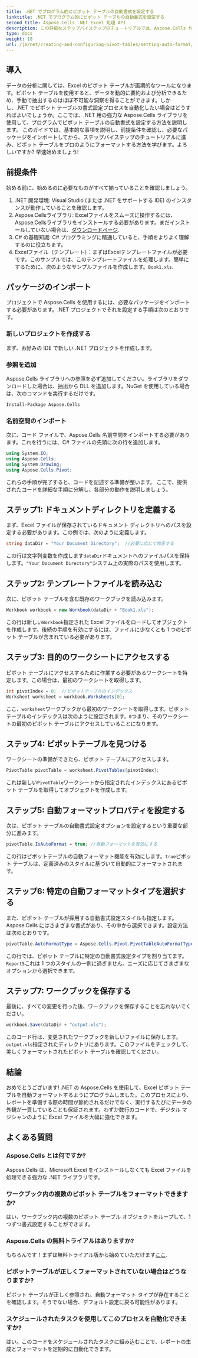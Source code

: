 ```yaml
---
title: .NET でプログラム的にピボット テーブルの自動書式を設定する
linktitle: .NET でプログラム的にピボット テーブルの自動書式を設定する
second_title: Aspose.Cells .NET Excel 処理 API
description: この詳細なステップバイステップのチュートリアルでは、Aspose.Cells for .NET を使用して Excel ピボット テーブルの自動書式設定をプログラムで設定する方法を学習します。
type: docs
weight: 18
url: /ja/net/creating-and-configuring-pivot-tables/setting-auto-format/
---
```

## 導入
データの分析に関しては、Excel のピボット テーブルが画期的なツールになります。ピボット テーブルを使用すると、データを動的に要約および分析できるため、手動で抽出するのはほぼ不可能な洞察を得ることができます。しかし、.NET でピボット テーブルの書式設定プロセスを自動化したい場合はどうすればよいでしょうか。ここでは、.NET 用の強力な Aspose.Cells ライブラリを使用して、プログラムでピボット テーブルの自動書式を設定する方法を説明します。
このガイドでは、基本的な事項を説明し、前提条件を確認し、必要なパッケージをインポートしてから、ステップバイステップのチュートリアルに進み、ピボット テーブルをプロのようにフォーマットする方法を学びます。よろしいですか? 早速始めましょう!
## 前提条件
始める前に、始めるのに必要なものがすべて揃っていることを確認しましょう。
1. .NET 開発環境: Visual Studio (または .NET をサポートする IDE) のインスタンスが動作していることを確認します。
2.  Aspose.Cellsライブラリ: Excelファイルをスムーズに操作するには、Aspose.Cellsライブラリをインストールする必要があります。まだインストールしていない場合は、[ダウンロードページ](https://releases.aspose.com/cells/net/).
3. C# の基礎知識: C# プログラミングに精通していると、手順をよりよく理解するのに役立ちます。
4.  Excelファイル（テンプレート）：まずはExcelテンプレートファイルが必要です。このサンプルでは、このテンプレートファイルを処理します。簡単にするために、次のようなサンプルファイルを作成します。`Book1.xls`.
## パッケージのインポート
プロジェクトで Aspose.Cells を使用するには、必要なパッケージをインポートする必要があります。.NET プロジェクトでそれを設定する手順は次のとおりです。
### 新しいプロジェクトを作成する
まず、お好みの IDE で新しい .NET プロジェクトを作成します。 
### 参照を追加
Aspose.Cells ライブラリへの参照を必ず追加してください。ライブラリをダウンロードした場合は、抽出から DLL を追加します。NuGet を使用している場合は、次のコマンドを実行するだけです。
```bash
Install-Package Aspose.Cells
```
### 名前空間のインポート
次に、コード ファイルで、Aspose.Cells 名前空間をインポートする必要があります。これを行うには、C# ファイルの先頭に次の行を追加します。
```csharp
using System.IO;
using Aspose.Cells;
using System.Drawing;
using Aspose.Cells.Pivot;
```
これらの手順が完了すると、コードを記述する準備が整います。
ここで、提供されたコードを詳細な手順に分解し、各部分の動作を説明しましょう。 
## ステップ1: ドキュメントディレクトリを定義する
まず、Excel ファイルが保存されているドキュメント ディレクトリへのパスを設定する必要があります。この例では、次のように定義します。
```csharp
string dataDir = "Your Document Directory";  //必要に応じて修正する
```
この行は文字列変数を作成します`dataDir`ドキュメントへのファイルパスを保持します。`"Your Document Directory"`システム上の実際のパスを使用します。
## ステップ2: テンプレートファイルを読み込む
次に、ピボット テーブルを含む既存のワークブックを読み込みます。
```csharp
Workbook workbook = new Workbook(dataDir + "Book1.xls");
```
この行は新しい`Workbook`指定された Excel ファイルをロードしてオブジェクトを作成します。後続の手順を有効にするには、ファイルに少なくとも 1 つのピボット テーブルが含まれている必要があります。
## ステップ3: 目的のワークシートにアクセスする
ピボット テーブルにアクセスするために作業する必要があるワークシートを特定します。この場合は、最初のワークシートを取得します。
```csharp
int pivotIndex = 0;  //ピボットテーブルのインデックス
Worksheet worksheet = workbook.Worksheets[0];
```
ここ、`worksheet`ワークブックから最初のワークシートを取得します。ピボットテーブルのインデックスは次のように設定されます。`0`つまり、そのワークシートの最初のピボット テーブルにアクセスしていることになります。
## ステップ4: ピボットテーブルを見つける
ワークシートの準備ができたら、ピボット テーブルにアクセスします。
```csharp
PivotTable pivotTable = worksheet.PivotTables[pivotIndex];
```
これは新しい`PivotTable`ワークシートから指定されたインデックスにあるピボット テーブルを取得してオブジェクトを作成します。
## ステップ5: 自動フォーマットプロパティを設定する
次は、ピボット テーブルの自動書式設定オプションを設定するという重要な部分に進みます。
```csharp
pivotTable.IsAutoFormat = true; //自動フォーマットを有効にする
```
この行はピボットテーブルの自動フォーマット機能を有効にします。`true`ピボット テーブルは、定義済みのスタイルに基づいて自動的にフォーマットされます。
## ステップ6: 特定の自動フォーマットタイプを選択する
また、ピボット テーブルが採用する自動書式設定スタイルも指定します。Aspose.Cells にはさまざまな書式があり、その中から選択できます。設定方法は次のとおりです。
```csharp
pivotTable.AutoFormatType = Aspose.Cells.Pivot.PivotTableAutoFormatType.Report5;
```
この行では、ピボット テーブルに特定の自動書式設定タイプを割り当てます。`Report5`これは 1 つのスタイルの一例に過ぎません。ニーズに応じてさまざまなオプションから選択できます。 
## ステップ7: ワークブックを保存する
最後に、すべての変更を行った後、ワークブックを保存することを忘れないでください。
```csharp
workbook.Save(dataDir + "output.xls");
```
このコード行は、変更されたワークブックを新しいファイルに保存します。`output.xls`指定されたディレクトリにあります。このファイルをチェックして、美しくフォーマットされたピボット テーブルを確認してください。
## 結論
おめでとうございます! .NET の Aspose.Cells を使用して、Excel ピボット テーブルを自動フォーマットするようにプログラムしました。このプロセスにより、レポートを準備する際の時間が節約されるだけでなく、実行するたびにデータの外観が一貫していることも保証されます。わずか数行のコードで、デジタル マジシャンのように Excel ファイルを大幅に強化できます。
## よくある質問
### Aspose.Cells とは何ですか?
Aspose.Cells は、Microsoft Excel をインストールしなくても Excel ファイルを処理できる強力な .NET ライブラリです。
### ワークブック内の複数のピボット テーブルをフォーマットできますか?
はい、ワークブック内の複数のピボット テーブル オブジェクトをループして、1 つずつ書式設定することができます。
### Aspose.Cells の無料トライアルはありますか?
もちろんです！まずは無料トライアル版から始めていただけます[ここ](https://releases.aspose.com/).
### ピボットテーブルが正しくフォーマットされていない場合はどうなりますか?
ピボット テーブルが正しく参照され、自動フォーマット タイプが存在することを確認します。そうでない場合、デフォルト設定に戻る可能性があります。
### スケジュールされたタスクを使用してこのプロセスを自動化できますか?
はい。このコードをスケジュールされたタスクに組み込むことで、レポートの生成とフォーマットを定期的に自動化できます。
